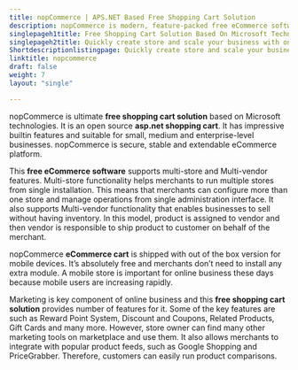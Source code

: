 ```yaml
---
title: nopCommerce | APS.NET Based Free Shopping Cart Solution
description: nopCommerce is modern, feature-packed free eCommerce software for any size and type of business. It's cross-platform and can run it on Windows, Linux, and Mac.
singlepageh1title: Free Shopping Cart Solution Based On Microsoft Technologies
singlepageh2title: Quickly create store and scale your business with one of the most popular open source cross-platform shopping cart software built on Microsoft technologies.
Shortdescriptionlistingpage: Quickly create store and scale your business with one of the most popular open source cross-platform shopping cart software built on Microsoft technologies.
linktitle: nopcommerce
draft: false
weight: 7
layout: "single"

---
```


nopCommerce is ultimate **free shopping cart solution** based on Microsoft technologies. It is an open source **asp.net shopping cart**. It has impressive builtin features and suitable for small, medium and enterprise-level businesses. nopCommerce is secure, stable and extendable eCommerce platform.

This **free eCommerce software** supports multi-store and Multi-vendor features. Multi-store functionality helps merchants to run multiple stores from single installation. This means that merchants can configure more than one store and manage operations from single administration interface. It also supports Multi-vendor functionality that enables businesses to sell without having inventory. In this model, product is assigned to vendor and then vendor is responsible to ship product to customer on behalf of the merchant.

nopCommerce **eCommerce cart** is shipped with out of the box version for mobile devices. It’s absolutely free and merchants don’t need to install any extra module. A mobile store is important for online business these days because mobile users are increasing rapidly.

Marketing is key component of online business and this **free shopping cart solution** provides number of features for it. Some of the key features are such as Reward Point System, Discount and Coupons, Related Products, Gift Cards and many more. However, store owner can find many other marketing tools on marketplace and use them. It also allows merchants to integrate with popular product feeds, such as Google Shopping and PriceGrabber. Therefore, customers can easily run product comparisons.